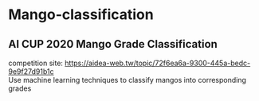 # Mango-classification

## AI CUP 2020 Mango Grade Classification<br>
competition site: https://aidea-web.tw/topic/72f6ea6a-9300-445a-bedc-9e9f27d91b1c<br>
Use machine learning techniques to classify mangos into corresponding grades
